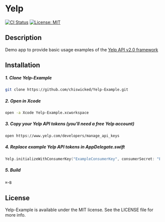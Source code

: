 # Yelp

[![CI Status](http://img.shields.io/travis/chiswicked/Yelp-Example.svg?style=flat)](https://travis-ci.org/chiswicked/Yelp)
[![License: MIT](https://img.shields.io/badge/license-MIT-blue.svg?style=flat)](https://github.com/chiswicked/Yelp-Example/blob/master/LICENSE)

## Description

Demo app to provide basic usage examples of the [Yelp API v2.0 framework](https://github.com/chiswicked/Yelp) 

## Installation

##### 1. Clone Yelp-Example
```sh
git clone https://github.com/chiswicked/Yelp-Example.git
```
##### 2. Open in Xcode
```sh
open -a Xcode Yelp-Example.xcworkspace
```
##### 3. Copy your Yelp API tokens (you'll need a free Yelp account)
```sh
open https://www.yelp.com/developers/manage_api_keys
```
##### 4. Replace example Yelp API tokens in AppDelegate.swift
```swift
Yelp.initializeWithConsumerKey("ExampleConsumerKey", consumerSecret: "ExampleConsumerSecret", token: "ExampleToken", tokenSecret: "ExampleTokenSecret")
```
##### 5. Build
`⌘`-`B`

## License

Yelp-Example is available under the MIT license. See the LICENSE file for more info.
